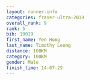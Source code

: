 ```yaml
---
layout: runner-info 
categories: fraser-ultra-2019 
overall_rank: 9
rank: 5
bib: 10019
first_name: Yen Hong
last_name: Timothy Leong
distance: 100KM
category: 100KM
gender: Male
finish_time: 14-07-29
---
```


